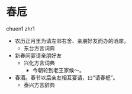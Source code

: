 # 春卮
chuen1 zhr1
+ 农历正月里为请左邻右舍、亲朋好友而办的酒席。
  * 东台方言词典
+ 新春间宴请亲朋好友
  * 兴化方言词典
    - 今朝轮到老王家候～。
+ 春酒。春节以后亲友相互宴请，曰“请春栀”。
  * 泰兴方言辞典
